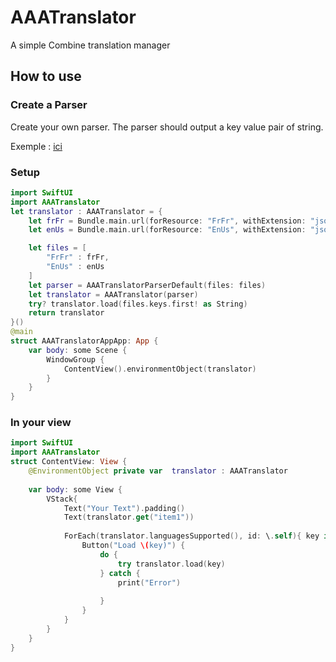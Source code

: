 # AAATranslator

A simple Combine translation manager

## How to use

### Create a Parser

Create your own parser. The parser should output a key value pair of string. 

Exemple : [ici](https://github.com/IMAAAGERY/AAATranslator.swiftpackage/blob/master/Sources/AAATranslator/AAATranslatorParserProtocol.swift)

### Setup 

```swift
import SwiftUI
import AAATranslator
let translator : AAATranslator = {
    let frFr = Bundle.main.url(forResource: "FrFr", withExtension: "json")!
    let enUs = Bundle.main.url(forResource: "EnUs", withExtension: "json")!

    let files = [
        "FrFr" : frFr,
        "EnUs" : enUs
    ]
    let parser = AAATranslatorParserDefault(files: files)
    let translator = AAATranslator(parser)
    try? translator.load(files.keys.first! as String)
    return translator
}()
@main
struct AAATranslatorAppApp: App {
    var body: some Scene {
        WindowGroup {
            ContentView().environmentObject(translator)
        }
    }
}
```

### In your view

```swift
import SwiftUI
import AAATranslator
struct ContentView: View {
    @EnvironmentObject private var  translator : AAATranslator
    
    var body: some View {
        VStack{
            Text("Your Text").padding()
            Text(translator.get("item1"))
            
            ForEach(translator.languagesSupported(), id: \.self){ key in//
                Button("Load \(key)") {
                    do {
                        try translator.load(key)
                    } catch {
                        print("Error")
                        
                    }
                }
            }
        }
    }
}
```



